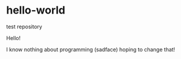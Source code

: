 # hello-world
test repository

Hello!

I know nothing about programming (sadface)
hoping to change that!
